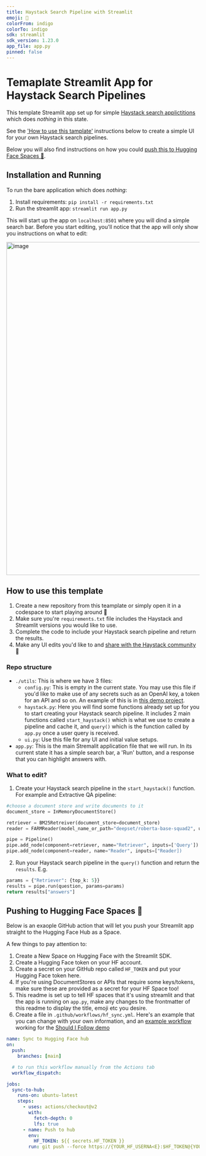 ```yaml
---
title: Haystack Search Pipeline with Streamlit
emoji: 👑
colorFrom: indigo
colorTo: indigo
sdk: streamlit
sdk_version: 1.23.0
app_file: app.py
pinned: false
---
```


# Temaplate Streamlit App for Haystack Search Pipelines

This template Streamlit app set up for simple [Haystack search applictitions](https://docs.haystack.deepset.ai/docs/semantic_search) which does _nothing_ in this state.

See the ['How to use this tamplate'](#how-to-use-this-template) instructions below to create a simple UI for your own Haystack search pipelines.

Below you will also find instructions on how you could [push this to Hugging Face Spaces 🤗](#pushing-to-hugging-face-spaces-).

## Installation and Running
To run the bare application which does _nothing_:
1. Install requirements:
`pip install -r requirements.txt`
2. Run the streamlit app:
`streamlit run app.py`

This will start up the app on `localhost:8501` where you will dind a simple search bar. Before you start editing, you'll notice that the app will only show you instructions on what to edit:

<img width="868" alt="image" src="https://github.com/deepset-ai/demo-template/assets/15802862/8a110e46-7c33-469c-8763-a62053c2ca2f">

## How to use this template
1. Create a new repository from this teamplate or simply open it in a codespace to start playing around 💙
2. Make sure you're `requirements.txt` file includes the Haystack and Streamlit versions you would like to use.
3. Complete the code to include your Haystack search pipeline and return the results.
4. Make any UI edits you'd like to and [share with the Haystack community](https://haystack.deepeset.ai/community) 🥳

### Repo structure
- `./utils`: This is where we have 3 files: 
    - `config.py`: This is empty in the current state. You may use this file if you'd like to make use of any secrets such as an OpenAI key, a token for an API and so on. An example of this is in [this demo project](https://github.com/TuanaCelik/should-i-follow/blob/main/utils/config.py).
    - `haystack.py`: Here you will find some functions already set up for you to start creating your Haystack search pipeline. It includes 2 main functions called `start_haystack()` which is what we use to create a pipeline and cache it, and `query()` which is the function called by `app.py` once a user query is received.
    - `ui.py`: Use this file for any UI and initial value setups.
- `app.py`: This is the main Stremalit application file that we will run. In its current state it has a simple search bar, a 'Run' button, and a response that you can highlight answers with.

### What to edit?
1. Create your Haystack search pipeline in the `start_haystack()` function. For example and Extractive QA pipeline:

```python
#choose a document store and write documents to it
document_store = InMemoryDocumentStore() 

retriever = BM25Retreiver(document_store=document_store)
reader = FARMReader(model_name_or_path="deepset/roberta-base-squad2", use_gpu=True)

pipe = Pipeline()
pipe.add_node(component=retriever, name="Retriever", inputs=['Query'])
pipe.add_node(component=reader, name="Reader", inputs=["Reader])
```
2. Run your Haystack search pipeline in the `query()` function and return the `results`. E.g.
```python
params = {"Retriever": {top_k: 5}}
results = pipe.run(question, params=params)
return results["answers"]
```

## Pushing to Hugging Face Spaces 🤗

Below is an exaople GitHub action that will let you push your Streamlit app straight to the Hugging Face Hub as a Space.

A few things to pay attention to:

1. Create a New Space on Hugging Face with the Streamlit SDK.
2. Create a Hugging Face token on your HF account.
3. Create a secret on your GitHub repo called `HF_TOKEN` and put your Hugging Face token here.
4. If you're using DocumentStores or APIs that require some keys/tokens, make sure these are provided as a secret for your HF Space too!
5. This readme is set up to tell HF spaces that it's using streamlit and that the app is running on `app.py`, make any changes to the frontmatter of this readme to display the title, emoji etc you desire.
6. Create a file in `.github/workflows/hf_sync.yml`. Here's an example that you can change with your own information, and an [example workflow](https://github.com/TuanaCelik/should-i-follow/blob/main/.github/workflows/hf_sync.yml) working for the [Should I Follow demo](https://huggingface.co/spaces/deepset/should-i-follow)

```yaml
name: Sync to Hugging Face hub
on:
  push:
    branches: [main]

  # to run this workflow manually from the Actions tab
  workflow_dispatch:

jobs:
  sync-to-hub:
    runs-on: ubuntu-latest
    steps:
      - uses: actions/checkout@v2
        with:
          fetch-depth: 0
          lfs: true
      - name: Push to hub
        env:
          HF_TOKEN: ${{ secrets.HF_TOKEN }}
        run: git push --force https://{YOUR_HF_USERNA<E}:$HF_TOKEN@{YOUR_HF_SPACE_REPO} main
```
